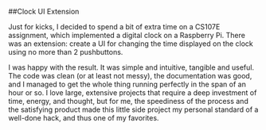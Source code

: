 ##Clock UI Extension

Just for kicks, I decided to spend a bit of extra time on a CS107E assignment,
which implemented a digital clock on a Raspberry Pi.  There was an extension:
create a UI for changing the time displayed on the clock using no more than 2
pushbuttons.

I was happy with the result.  It was simple and intuitive, tangible and useful.
The code was clean (or at least not messy), the documentation was good, and I
managed to get the whole thing running perfectly in the span of an hour or so.
I love large, extensive projects that require a deep investment of time,
energy, and thought, but for me, the speediness of the process and the
satisfying product made this little side project my personal standard of a
well-done hack, and thus one of my favorites.
